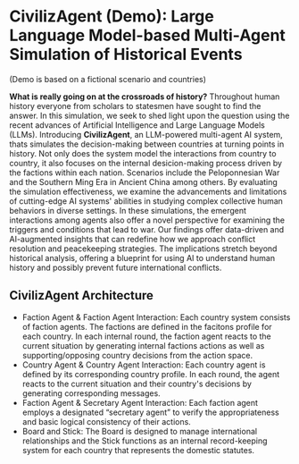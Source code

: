 # CivilizAgent (Demo): Large Language Model-based Multi-Agent Simulation of Historical Events
(Demo is based on a fictional scenario and countries)

**What is really going on at the crossroads of history?**
Throughout human history everyone from scholars to statesmen have sought to find the answer. In this simulation, we seek to shed light upon the question using the recent advances of Artificial Intelligence and Large Language Models (LLMs). Introducing **CivilizAgent**, an LLM-powered multi-agent AI system, thats simulates the decision-making between countries at turning points in history. Not only does the system model the interactions from country to country, it also focuses on the internal desicion-making process driven by the factions within each nation. 
Scenarios include the Peloponnesian War and the Southern Ming Era in Ancient China among others.
By evaluating the simulation effectiveness, we examine the advancements and limitations of cutting-edge AI systems' abilities in studying complex collective human behaviors in diverse settings. In these simulations, the emergent interactions among agents also offer a novel perspective for examining the triggers and conditions that lead to war. Our findings offer data-driven and AI-augmented insights that can redefine how we approach conflict resolution and peacekeeping strategies. The implications stretch beyond historical analysis, offering a blueprint for using AI to understand human history and possibly prevent future international conflicts.

## CivilizAgent Architecture
- Faction Agent & Faction Agent Interaction: Each country system consists of faction agents. The factions are defined in the facitons profile for each country. In each internal round, the faction agent reacts to the current situation by generating internal factions actions as well as supporting/opposing country decisions from the action space.
- Country Agent & Country Agent Interaction: Each country agent is defined by its corresponding country profile. In each round, the agent reacts to the current situation and their country's decisions by generating corresponding messages.
- Faction Agent & Secretary Agent Interaction: Each faction agent employs a designated “secretary agent” to verify the appropriateness and basic logical consistency of their actions.
- Board and Stick: The Board is designed to manage international relationships and the Stick functions as an internal record-keeping system for each country that represents the domestic statutes.
